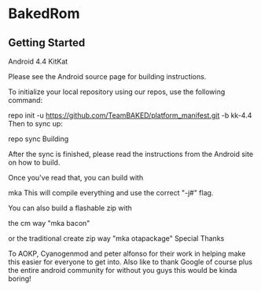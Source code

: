 BakedRom
===========


Getting Started
---------------

Android 4.4 KitKat

Please see the Android source page for building instructions.

To initialize your local repository using our repos, use the following command:

repo init -u https://github.com/TeamBAKED/platform_manifest.git -b kk-4.4
Then to sync up:

repo sync
Building

After the sync is finished, please read the instructions from the Android site on how to build.

Once you've read that, you can build with

mka
This will compile everything and use the correct "-j#" flag.

You can also build a flashable zip with

the cm way
"mka bacon"

or the traditional create zip way
"mka otapackage"
Special Thanks

To AOKP, Cyanogenmod and peter alfonso for their work in helping make this easier for everyone to get into. Also like to thank Google of course plus the entire android community for without you guys this would be kinda boring!
